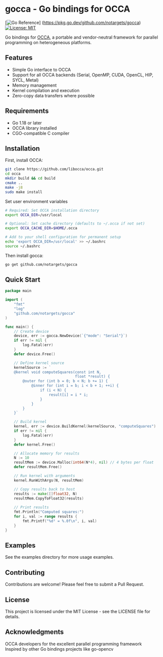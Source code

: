 # gocca - Go bindings for OCCA

[![Go Reference](https://pkg.go.dev/badge/github.com/notargets/gocca.svg)]
(https://pkg.go.dev/github.com/notargets/gocca)
[![License: MIT](https://img.shields.io/badge/License-MIT-yellow.svg)](https://opensource.org/licenses/MIT)

Go bindings for [OCCA](https://github.com/libocca/occa), a portable and vendor-neutral framework for parallel programming on heterogeneous platforms.

## Features

- Simple Go interface to OCCA
- Support for all OCCA backends (Serial, OpenMP, CUDA, OpenCL, HIP, SYCL, Metal)
- Memory management
- Kernel compilation and execution
- Zero-copy data transfers where possible

## Requirements

- Go 1.18 or later
- OCCA library installed
- CGO-compatible C compiler

## Installation

First, install OCCA:
```bash
git clone https://github.com/libocca/occa.git
cd occa
mkdir build && cd build
cmake ..
make -j8
sudo make install
```

Set user environment variables
```bash
# Required: Set OCCA installation directory
export OCCA_DIR=/usr/local

# Optional: Set cache directory (defaults to ~/.occa if not set)
export OCCA_CACHE_DIR=$HOME/.occa

# Add to your shell configuration for permanent setup
echo 'export OCCA_DIR=/usr/local' >> ~/.bashrc
source ~/.bashrc
```

Then install gocca:
```bash
go get github.com/notargets/gocca
```

## Quick Start

```go
package main

import (
    "fmt"
    "log"
    "github.com/notargets/gocca"
)

func main() {
    // Create device
    device, err := gocca.NewDevice(`{"mode": "Serial"}`)
    if err != nil {
        log.Fatal(err)
    }
    defer device.Free()

    // Define kernel source
    kernelSource := `
    @kernel void computeSquares(const int N,
                                float *result) {
        @outer for (int b = 0; b < N; b += 1) {
            @inner for (int i = b; i < b + 1; ++i) {
                if (i < N) {
                    result[i] = i * i;
                }
            }
        }
    }`

    // Build kernel
    kernel, err := device.BuildKernel(kernelSource, "computeSquares")
    if err != nil {
        log.Fatal(err)
    }
    defer kernel.Free()

    // Allocate memory for results
    N := 10
    resultMem := device.Malloc(int64(N*4), nil) // 4 bytes per float
    defer resultMem.Free()

    // Run kernel with arguments
    kernel.RunWithArgs(N, resultMem)

    // Copy results back to host
    results := make([]float32, N)
    resultMem.CopyToFloat32(results)
    
    // Print results
    fmt.Println("Computed squares:")
    for i, val := range results {
        fmt.Printf("%d² = %.0f\n", i, val)
    }
}
```

## Examples
See the examples directory for more usage examples.

## Contributing
Contributions are welcome! Please feel free to submit a Pull Request.

## License
This project is licensed under the MIT License - see the LICENSE file for details.

## Acknowledgments
OCCA developers for the excellent parallel programming framework
Inspired by other Go bindings projects like go-opencv
